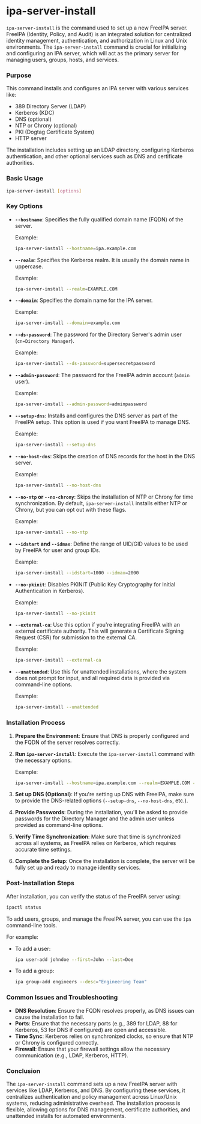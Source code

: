 # ipa-server-install
`ipa-server-install` is the command used to set up a new FreeIPA server. FreeIPA (Identity, Policy, and Audit) is an integrated solution for centralized identity management, authentication, and authorization in Linux and Unix environments. The `ipa-server-install` command is crucial for initializing and configuring an IPA server, which will act as the primary server for managing users, groups, hosts, and services.

### **Purpose**
This command installs and configures an IPA server with various services like:
- 389 Directory Server (LDAP)
- Kerberos (KDC)
- DNS (optional)
- NTP or Chrony (optional)
- PKI (Dogtag Certificate System)
- HTTP server

The installation includes setting up an LDAP directory, configuring Kerberos authentication, and other optional services such as DNS and certificate authorities.

### **Basic Usage**

```bash
ipa-server-install [options]
```

### **Key Options**

- **`--hostname`**: Specifies the fully qualified domain name (FQDN) of the server.
  
  Example:
  ```bash
  ipa-server-install --hostname=ipa.example.com
  ```

- **`--realm`**: Specifies the Kerberos realm. It is usually the domain name in uppercase.
  
  Example:
  ```bash
  ipa-server-install --realm=EXAMPLE.COM
  ```

- **`--domain`**: Specifies the domain name for the IPA server.
  
  Example:
  ```bash
  ipa-server-install --domain=example.com
  ```

- **`--ds-password`**: The password for the Directory Server's admin user (`cn=Directory Manager`).

  Example:
  ```bash
  ipa-server-install --ds-password=supersecretpassword
  ```

- **`--admin-password`**: The password for the FreeIPA admin account (`admin` user).
  
  Example:
  ```bash
  ipa-server-install --admin-password=adminpassword
  ```

- **`--setup-dns`**: Installs and configures the DNS server as part of the FreeIPA setup. This option is used if you want FreeIPA to manage DNS.
  
  Example:
  ```bash
  ipa-server-install --setup-dns
  ```

- **`--no-host-dns`**: Skips the creation of DNS records for the host in the DNS server.
  
  Example:
  ```bash
  ipa-server-install --no-host-dns
  ```

- **`--no-ntp` or `--no-chrony`**: Skips the installation of NTP or Chrony for time synchronization. By default, `ipa-server-install` installs either NTP or Chrony, but you can opt out with these flags.
  
  Example:
  ```bash
  ipa-server-install --no-ntp
  ```

- **`--idstart` and `--idmax`**: Define the range of UID/GID values to be used by FreeIPA for user and group IDs.

  Example:
  ```bash
  ipa-server-install --idstart=1000 --idmax=2000
  ```

- **`--no-pkinit`**: Disables PKINIT (Public Key Cryptography for Initial Authentication in Kerberos).

  Example:
  ```bash
  ipa-server-install --no-pkinit
  ```

- **`--external-ca`**: Use this option if you're integrating FreeIPA with an external certificate authority. This will generate a Certificate Signing Request (CSR) for submission to the external CA.

  Example:
  ```bash
  ipa-server-install --external-ca
  ```

- **`--unattended`**: Use this for unattended installations, where the system does not prompt for input, and all required data is provided via command-line options.

  Example:
  ```bash
  ipa-server-install --unattended
  ```

### **Installation Process**
1. **Prepare the Environment**:
   Ensure that DNS is properly configured and the FQDN of the server resolves correctly.

2. **Run `ipa-server-install`**:
   Execute the `ipa-server-install` command with the necessary options.

   Example:
   ```bash
   ipa-server-install --hostname=ipa.example.com --realm=EXAMPLE.COM --domain=example.com --admin-password=adminpassword --ds-password=supersecretpassword
   ```

3. **Set up DNS (Optional)**:
   If you're setting up DNS with FreeIPA, make sure to provide the DNS-related options (`--setup-dns`, `--no-host-dns`, etc.).

4. **Provide Passwords**:
   During the installation, you'll be asked to provide passwords for the Directory Manager and the admin user unless provided as command-line options.

5. **Verify Time Synchronization**:
   Make sure that time is synchronized across all systems, as FreeIPA relies on Kerberos, which requires accurate time settings.

6. **Complete the Setup**:
   Once the installation is complete, the server will be fully set up and ready to manage identity services.

### **Post-Installation Steps**
After installation, you can verify the status of the FreeIPA server using:

```bash
ipactl status
```

To add users, groups, and manage the FreeIPA server, you can use the `ipa` command-line tools.

For example:
- To add a user:
  ```bash
  ipa user-add johndoe --first=John --last=Doe
  ```

- To add a group:
  ```bash
  ipa group-add engineers --desc="Engineering Team"
  ```

### **Common Issues and Troubleshooting**

- **DNS Resolution**: Ensure the FQDN resolves properly, as DNS issues can cause the installation to fail.
- **Ports**: Ensure that the necessary ports (e.g., 389 for LDAP, 88 for Kerberos, 53 for DNS if configured) are open and accessible.
- **Time Sync**: Kerberos relies on synchronized clocks, so ensure that NTP or Chrony is configured correctly.
- **Firewall**: Ensure that your firewall settings allow the necessary communication (e.g., LDAP, Kerberos, HTTP).

### **Conclusion**
The `ipa-server-install` command sets up a new FreeIPA server with services like LDAP, Kerberos, and DNS. By configuring these services, it centralizes authentication and policy management across Linux/Unix systems, reducing administrative overhead. The installation process is flexible, allowing options for DNS management, certificate authorities, and unattended installs for automated environments.
